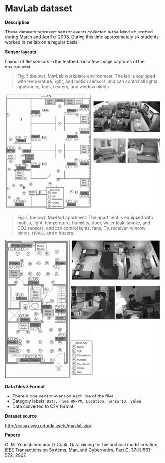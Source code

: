 # MavLab dataset

**Description**

These datasets represent sensor events collected in the MavLab testbed
during March and April of 2003.  During this time approximately six students
worked in the lab on a regular basis.

**Sensor layouts**

Layout of the sensors in the testbed and a few image captures of the environment:

> Fig. 5 (below). MavLab workplace environment. The lab is equipped with temperature, light, and motion sensors, and can control all lights, appliances, fans, heaters, and window blinds.

![sensor locations](./fig-5.jpeg)

> Fig. 6 (below). MavPad apartment. The apartment is equipped with motion, light, temperature, humidity, door, water leak, smoke, and CO2 sensors, and can control lights, fans, TV, receiver, window blinds, HVAC, and diffusers.

![sensor locations](./fig-6.jpeg)

**Data files & Format**

- There is one sensor event on each line of the files. 
- Category labels: `Date, Time AM/PM, Location, SensorID, Value`
- Data converted to CSV format

**Dataset source**

<http://casas.wsu.edu/datasets/mavlab.zip/>

**Papers**

G. M. Youngblood and D. Cook, Data mining for hierarchical
model creation, IEEE Transactions on Systems, Man, and
Cybernetics, Part C, 37(4):561-572, 2007.
